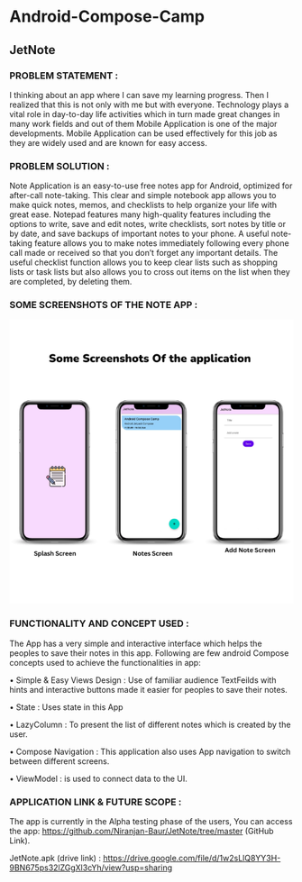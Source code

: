 # Android-Compose-Camp
## JetNote


### PROBLEM STATEMENT : 
I thinking about an app where I can save my learning progress. Then I realized that this is not only with me but with everyone. Technology plays a vital role in day-to-day life activities which in turn made great changes in many work fields and out of them Mobile Application is one of the major developments. Mobile Application can be used effectively for this job as they are widely used and are known for easy access.

### PROBLEM SOLUTION :
Note Application is an easy-to-use free notes app for Android, optimized for after-call note-taking. This clear and simple notebook app allows you to make quick notes, memos, and checklists to help organize your life with great ease.
Notepad features many high-quality features including the options to write, save and edit notes, write checklists, sort notes by title or by date, and save backups of important notes to your phone. A useful note-taking feature allows you to make notes immediately following every phone call made or received so that you don’t forget any important details.
The useful checklist function allows you to keep clear lists such as shopping lists or task lists but also allows you to cross out items on the list when they are completed, by deleting them.

### SOME SCREENSHOTS OF THE NOTE APP :    

<img src="img.png">


### FUNCTIONALITY AND CONCEPT USED : 

The App has a very simple and interactive interface which helps the peoples to save their notes in this app. Following are few android Compose concepts used to achieve the functionalities in app: 

•	Simple & Easy Views Design : Use of familiar audience TextFeilds with hints and interactive buttons made it easier for peoples to save their notes. 

• State : Uses state in this App

•	LazyColumn : To present the list of different notes which is created by the user.

• Compose Navigation : This application also uses App navigation to switch between different screens.

• ViewModel : is used to connect data to the UI.

### APPLICATION LINK & FUTURE SCOPE :
The app is currently in the Alpha testing phase of the users, You can access the app: https://github.com/Niranjan-Baur/JetNote/tree/master (GitHub Link).

JetNote.apk (drive link) : https://drive.google.com/file/d/1w2sLlQ8YY3H-9BN675ps32lZGgXl3cYh/view?usp=sharing

